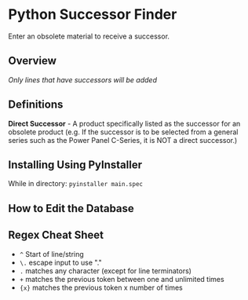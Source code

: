 # Python Successor Finder
 Enter an obsolete material to receive a successor.

## Overview
*Only lines that have successors will be added*

## Definitions
**Direct Successor** - A product specifically listed as the successor for an obsolete product (e.g. If the successor is to be selected from a general series such as the Power Panel C-Series, it is NOT a direct successor.)

## Installing Using PyInstaller
While in directory:
`pyinstaller main.spec`

## How to Edit the Database

## Regex Cheat Sheet
- `^` Start of line/string
- `\.` escape input to use "."
- `.` matches any character (except for line terminators)
- `+` matches the previous token between one and unlimited times
- `{x}` matches the previous token x number of times
 
 